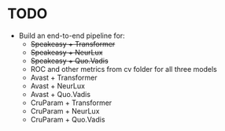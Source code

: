 # TODO

- Build an end-to-end pipeline for:
  - ~~Speakeasy + Transformer~~
  - ~~Speakeasy + NeurLux~~
  - ~~Speakeasy + Quo.Vadis~~
  - ROC and other metrics from cv folder for all three models
  - Avast + Transformer
  - Avast + NeurLux
  - Avast + Quo.Vadis
  - CruParam + Transformer
  - CruParam + NeurLux
  - CruParam + Quo.Vadis
